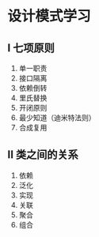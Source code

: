 # 设计模式学习

## I 七项原则

1. 单一职责
2. 接口隔离
3. 依赖倒转
4. 里氏替换
5. 开闭原则
6. 最少知道（迪米特法则）
7. 合成复用

## II 类之间的关系

1. 依赖
2. 泛化
3. 实现
4. 关联
5. 聚合
6. 组合

